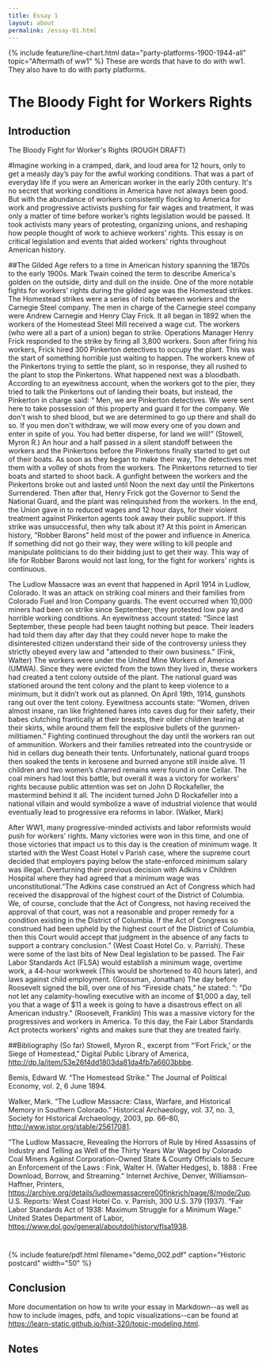 ```yaml
---
title: Essay 1
layout: about
permalink: /essay-01.html
---
```


{% include feature/line-chart.html data="party-platforms-1900-1944-all" topic="Aftermath of ww1" %}
These are words that have to do with ww1. They also have to do with party platforms.
# The Bloody Fight for Workers Rights

## Introduction

The Bloody Fight for Worker's Rights (ROUGH DRAFT)

#Imagine working in a cramped, dark, and loud area for 12 hours, only to get a measly day’s pay for the awful working conditions. That was a part of everyday life if you were an American worker in the early 20th century. It's no secret that working conditions in America have not always been good. But with the abundance of workers consistently flocking to America for work and progressive activists pushing for fair wages and treatment, it was only a matter of time before worker’s rights legislation would be passed. It took activists many years of protesting, organizing unions, and reshaping how people thought of work to achieve workers' rights. This essay is on critical legislation and events that aided workers' rights throughout American history.

##The Gilded Age refers to a time in American history spanning the 1870s to the early 1900s. Mark Twain coined the term to describe America's golden on the outside, dirty and dull on the inside. One of the more notable fights for workers' rights during the gilded age was the Homestead strikes. The Homestead strikes were a series of riots between workers and the Carnegie Steel company. The men in charge of the Carnegie steel company were Andrew Carnegie and Henry Clay Frick. It all began in 1892 when the workers of the Homestead Steel Mill received a wage cut. The workers (who were all a part of a union) began to strike. Operations Manager Henry Frick responded to the strike by firing all 3,800 workers.
Soon after firing his workers, Frick hired 300 Pinkerton detectives to occupy the plant. This was the start of something horrible just waiting to happen. The workers knew of the Pinkertons trying to settle the plant, so in response, they all rushed to the plant to stop the Pinkertons. What happened next was a bloodbath. According to an eyewitness account, when the workers got to the pier, they tried to talk the Pinkertons out of landing their boats, but instead, the Pinkerton in charge said: “ Men, we are Pinkerton detectives. We were sent here to take possession of this property and guard it for the company. We don't wish to shed blood, but we are determined to go up there and shall do so. If you men don't withdraw, we will mow every one of you down and enter in spite of you. You had better disperse, for land we will!” (Stowell, Myron R.)  An hour and a half passed in a silent standoff between the workers and the Pinkertons before the Pinkertons finally started to get out of their boats. As soon as they began to make their way, The detectives met them with a volley of shots from the workers. The Pinkertons returned to tier boats and started to shoot back.
A gunfight between the workers and the Pinkertons broke out and lasted until Noon the next day until the Pinkertons Surrendered. Then after that, Henry Frick got the Governor to Send the National Guard, and the plant was relinquished from the workers. In the end, the Union gave in to reduced wages and 12 hour days, for their violent treatment against Pinkerton agents took away their public support. If this strike was unsuccessful, then why talk about it? At this point in American history, “Robber Barons” held most of the power and influence in America. If something did not go their way, they were willing to kill people and manipulate politicians to do their bidding just to get their way. This way of life for Robber Barons would not last long, for the fight for workers' rights is continuous. 

The Ludlow Massacre was an event that happened in April 1914 in Ludlow, Colorado. It was an attack on striking coal miners and their families from Colorado Fuel and Iron Company guards. The event occurred when 10,000 miners had been on strike since September; they protested low pay and horrible working conditions. An eyewitness account stated: “Since last September, these people had been taught nothing but peace. Their leaders had told them day after day that they could never hope to make the disinterested citizen understand their side of the controversy unless they strictly obeyed every law and "attended to their own business.” (Fink, Walter)  The workers were under the United Mine Workers of America (UMWA). Since they were evicted from the town they lived in, these workers had created a tent colony outside of the plant. The national guard was stationed around the tent colony and the plant to keep violence to a minimum, but it didn’t work out as planned. On April 19th, 1914, gunshots rang out over the tent colony. Eyewitness accounts state: “Women, driven almost insane, ran like frightened hares into caves dug for their safety, their babes clutching frantically at their breasts, their older children tearing at their skirts, while around them fell the explosive bullets of the gunmen- militiamen.” Fighting continued throughout the day until the workers ran out of ammunition. Workers and their families retreated into the countryside or hid in cellars dug beneath their tents. Unfortunately, national guard troops then soaked the tents in kerosene and burned anyone still inside alive. 11 children and two women’s charred remains were found in one Cellar. The coal miners had lost this battle, but overall it was a victory for workers' rights because public attention was set on John D Rockafeller, the mastermind behind it all. The incident turned John D Rockafeller into a national villain and would symbolize a wave of industrial violence that would eventually lead to progressive era reforms in labor. (Walker, Mark)
	
After WW1, many progressive-minded activists and labor reformists would push for workers' rights. Many victories were won in this time, and one of those victories that impact us to this day is the creation of minimum wage. It started with the West Coast Hotel v Parish case, where the supreme court decided that employers paying below the state-enforced minimum salary was illegal. Overturning their previous decision with Adkins v Children Hospital where they had agreed that a minimum wage was unconstitutional.”The Adkins case construed an Act of Congress which had received the disapproval of the highest court of the District of Columbia. We, of course, conclude that the Act of Congress, not having received the approval of that court, was not a reasonable and proper remedy for a condition existing in the District of Columbia. If the Act of Congress so construed had been upheld by the highest court of the District of Columbia, then this Court would accept that judgment in the absence of any facts to support a contrary conclusion.” (West Coast Hotel Co. v. Parrish). These were some of the last bits of New Deal legislation to be passed. The Fair Labor Standards Act (FLSA) would establish a minimum wage, overtime work, a 44-hour workweek (This would be shortened to 40 hours later), and laws against child employment. (Grossman, Jonathan) The day before Roosevelt signed the bill, over one of his “Fireside chats,” he stated: “: "Do not let any calamity-howling executive with an income of $1,000 a day, tell you that a wage of $11 a week is going to have a disastrous effect on all American industry." (Roosevelt, Franklin) This was a massive victory for the progressives and workers in America. To this day, the Fair Labor Standards Act protects workers' rights and makes sure that they are treated fairly.

##Bibliography (So far) 
Stowell, Myron R., excerpt from “‘Fort Frick,’ or the Siege of Homestead,” Digital Public Library of America, http://dp.la/item/53e26f4dd1803da81da4fb7a6603bbbe.

Bemis, Edward W. “The Homestead Strike.” The Journal of Political Economy, vol. 2, 6 June 1894. 

Walker, Mark. “The Ludlow Massacre: Class, Warfare, and Historical Memory in Southern Colorado.” Historical Archaeology, vol. 37, no. 3, Society for Historical Archaeology, 2003, pp. 66–80, http://www.jstor.org/stable/25617081.
 
“The Ludlow Massacre, Revealing the Horrors of Rule by Hired Assassins of Industry and Telling as Well of the Thirty Years War Waged by Colorado Coal Miners Against Corporation-Owned State & County Officials to Secure an Enforcement of the Laws : Fink, Walter H. (Walter Hedges), b. 1888 : Free Download, Borrow, and Streaming.” Internet Archive, Denver, Williamson-Haffner, Printers, https://archive.org/details/ludlowmassacrere00finkrich/page/8/mode/2up. 
U.S. Reports: West Coast Hotel Co. v. Parrish, 300 U.S. 379 (1937).
“Fair Labor Standards Act of 1938: Maximum Struggle for a Minimum Wage.” United States Department of Labor, https://www.dol.gov/general/aboutdol/history/flsa1938. 


# 
{% include feature/pdf.html filename="demo_002.pdf" caption="Historic postcard" width="50" %}

## Conclusion

More documentation on how to write your essay in Markdown--as well as how to include images, pdfs, and topic visualizations--can be found at <https://learn-static.github.io/hist-320/topic-modeling.html>.

## Notes

[^1]: Katie Kitamura, A Separation (New York: Riverhead Books, 2017), 25.
